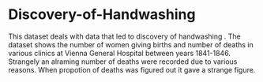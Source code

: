 # Discovery-of-Handwashing
This dataset deals with data that led to discovery of handwashing . The dataset shows the number of women giving births and number of deaths in various clinics at Vienna General Hospital between years 1841-1846. Strangely an alraming number of deaths were recorded due to various reasons. When propotion of deaths was figured out it gave a strange figure.  
